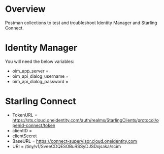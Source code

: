 # Overview
Postman collections to test and troubleshoot Identity Manager and Starling Connect.

# Identity Manager

You will need the below variables:

- oim_app_server = <app server url>
- oim_api_dialog_username = <system user>
- oim_api_dialog_password = <system pass>
 
# Starling Connect
  
- TokenURL = https://sts.cloud.oneidentity.com/auth/realms/StarlingClients/protocol/openid-connect/token
- clientID =
- clientSecret
- BaseURL = https://connect-supervisor.cloud.oneidentity.com
- URI = /tiny/v1/SveeCDQESOBuRSSyDJSDxjsaka/scim
 
